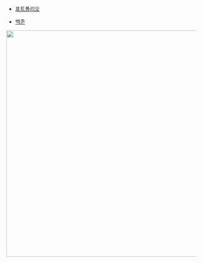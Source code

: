 + [포트폴리오](https://www.notion.so/fe2b005c9d914b8c88fabf18168c5175?pvs=4)

+ [백준](https://www.acmicpc.net/user/gkswnsgur)


<a href="https://github.com/devxb/gitanimals">
<img
  src="https://render.gitanimals.org/farms/wnsgur1"
  width="1200"
  height="600"
/>
</a>
